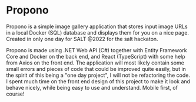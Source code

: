 # Propono
Propono is a simple image gallery application that stores input image URLs in a local Docker (SQL) database and displays them for you on a nice page. Created in only one day for SALT @2022 for the salt hackaton.

Propono is made using .NET Web API (C#) together with Entity Framework Core and Docker on the back end, and React (TypeScript) with some help from Axios on the front end.
The application will most likely contain some small errors and pieces of code that could be improved quite easily, but in the spirit of this being a "one day project", I will not be refactoring the code.
I spent much time on the front end design of this project to make it look and behave nicely, while being easy to use and understand. Mobile first, of course!

